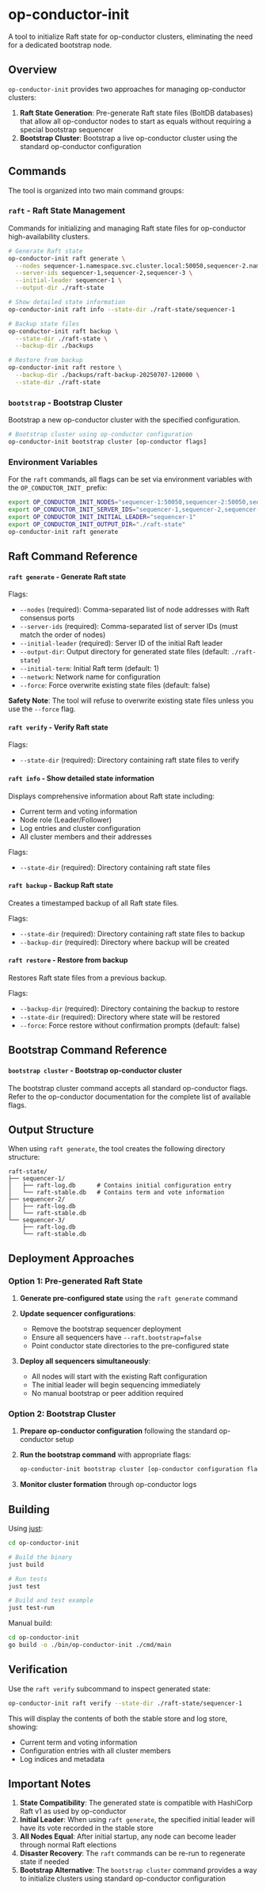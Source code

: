 # op-conductor-init

A tool to initialize Raft state for op-conductor clusters, eliminating the need for a dedicated bootstrap node.

## Overview

`op-conductor-init` provides two approaches for managing op-conductor clusters:

1. **Raft State Generation**: Pre-generate Raft state files (BoltDB databases) that allow all op-conductor nodes to start as equals without requiring a special bootstrap sequencer
2. **Bootstrap Cluster**: Bootstrap a live op-conductor cluster using the standard op-conductor configuration

## Commands

The tool is organized into two main command groups:

### `raft` - Raft State Management

Commands for initializing and managing Raft state files for op-conductor high-availability clusters.

```bash
# Generate Raft state
op-conductor-init raft generate \
  --nodes sequencer-1.namespace.svc.cluster.local:50050,sequencer-2.namespace.svc.cluster.local:50050,sequencer-3.namespace.svc.cluster.local:50050 \
  --server-ids sequencer-1,sequencer-2,sequencer-3 \
  --initial-leader sequencer-1 \
  --output-dir ./raft-state

# Show detailed state information
op-conductor-init raft info --state-dir ./raft-state/sequencer-1

# Backup state files
op-conductor-init raft backup \
  --state-dir ./raft-state \
  --backup-dir ./backups

# Restore from backup
op-conductor-init raft restore \
  --backup-dir ./backups/raft-backup-20250707-120000 \
  --state-dir ./raft-state
```

### `bootstrap` - Bootstrap Cluster

Bootstrap a new op-conductor cluster with the specified configuration.

```bash
# Bootstrap cluster using op-conductor configuration
op-conductor-init bootstrap cluster [op-conductor flags]
```

### Environment Variables

For the `raft` commands, all flags can be set via environment variables with the `OP_CONDUCTOR_INIT_` prefix:

```bash
export OP_CONDUCTOR_INIT_NODES="sequencer-1:50050,sequencer-2:50050,sequencer-3:50050"
export OP_CONDUCTOR_INIT_SERVER_IDS="sequencer-1,sequencer-2,sequencer-3"
export OP_CONDUCTOR_INIT_INITIAL_LEADER="sequencer-1"
export OP_CONDUCTOR_INIT_OUTPUT_DIR="./raft-state"
op-conductor-init raft generate
```

## Raft Command Reference

#### `raft generate` - Generate Raft state

Flags:

- `--nodes` (required): Comma-separated list of node addresses with Raft consensus ports
- `--server-ids` (required): Comma-separated list of server IDs (must match the order of nodes)
- `--initial-leader` (required): Server ID of the initial Raft leader
- `--output-dir`: Output directory for generated state files (default: `./raft-state`)
- `--initial-term`: Initial Raft term (default: 1)
- `--network`: Network name for configuration
- `--force`: Force overwrite existing state files (default: false)

**Safety Note**: The tool will refuse to overwrite existing state files unless you use the `--force` flag.

#### `raft verify` - Verify Raft state

Flags:

- `--state-dir` (required): Directory containing raft state files to verify

#### `raft info` - Show detailed state information

Displays comprehensive information about Raft state including:

- Current term and voting information
- Node role (Leader/Follower)
- Log entries and cluster configuration
- All cluster members and their addresses

Flags:

- `--state-dir` (required): Directory containing raft state files

#### `raft backup` - Backup Raft state

Creates a timestamped backup of all Raft state files.

Flags:

- `--state-dir` (required): Directory containing raft state files to backup
- `--backup-dir` (required): Directory where backup will be created

#### `raft restore` - Restore from backup

Restores Raft state files from a previous backup.

Flags:

- `--backup-dir` (required): Directory containing the backup to restore
- `--state-dir` (required): Directory where state will be restored
- `--force`: Force restore without confirmation prompts (default: false)

## Bootstrap Command Reference

#### `bootstrap cluster` - Bootstrap op-conductor cluster

The bootstrap cluster command accepts all standard op-conductor flags. Refer to the op-conductor documentation for the complete list of available flags.

## Output Structure

When using `raft generate`, the tool creates the following directory structure:

```
raft-state/
├── sequencer-1/
│   ├── raft-log.db      # Contains initial configuration entry
│   └── raft-stable.db   # Contains term and vote information
├── sequencer-2/
│   ├── raft-log.db
│   └── raft-stable.db
└── sequencer-3/
    ├── raft-log.db
    └── raft-stable.db
```

## Deployment Approaches

### Option 1: Pre-generated Raft State

1. **Generate pre-configured state** using the `raft generate` command

2. **Update sequencer configurations**:
   - Remove the bootstrap sequencer deployment
   - Ensure all sequencers have `--raft.bootstrap=false`
   - Point conductor state directories to the pre-configured state

3. **Deploy all sequencers simultaneously**:
   - All nodes will start with the existing Raft configuration
   - The initial leader will begin sequencing immediately
   - No manual bootstrap or peer addition required

### Option 2: Bootstrap Cluster

1. **Prepare op-conductor configuration** following the standard op-conductor setup

2. **Run the bootstrap command** with appropriate flags:
   ```bash
   op-conductor-init bootstrap cluster [op-conductor configuration flags]
   ```

3. **Monitor cluster formation** through op-conductor logs

## Building

Using [just](https://github.com/casey/just):

```bash
cd op-conductor-init

# Build the binary
just build

# Run tests
just test

# Build and test example
just test-run
```

Manual build:

```bash
cd op-conductor-init
go build -o ./bin/op-conductor-init ./cmd/main
```

## Verification

Use the `raft verify` subcommand to inspect generated state:

```bash
op-conductor-init raft verify --state-dir ./raft-state/sequencer-1
```

This will display the contents of both the stable store and log store, showing:

- Current term and voting information
- Configuration entries with all cluster members
- Log indices and metadata

## Important Notes

1. **State Compatibility**: The generated state is compatible with HashiCorp Raft v1 as used by op-conductor
2. **Initial Leader**: When using `raft generate`, the specified initial leader will have its vote recorded in the stable store
3. **All Nodes Equal**: After initial startup, any node can become leader through normal Raft elections
4. **Disaster Recovery**: The `raft` commands can be re-run to regenerate state if needed
5. **Bootstrap Alternative**: The `bootstrap cluster` command provides a way to initialize clusters using standard op-conductor configuration
